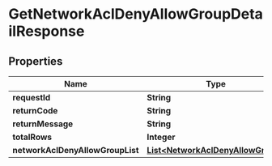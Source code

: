 
# GetNetworkAclDenyAllowGroupDetailResponse

## Properties
Name | Type | Description | Notes
------------ | ------------- | ------------- | -------------
**requestId** | **String** |  |  [optional]
**returnCode** | **String** |  |  [optional]
**returnMessage** | **String** |  |  [optional]
**totalRows** | **Integer** |  |  [optional]
**networkAclDenyAllowGroupList** | [**List&lt;NetworkAclDenyAllowGroup&gt;**](NetworkAclDenyAllowGroup.md) |  |  [optional]



